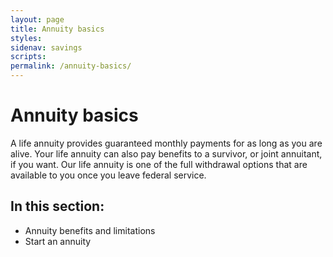 ```yaml
---
layout: page
title: Annuity basics
styles:
sidenav: savings
scripts:
permalink: /annuity-basics/
---
```


# Annuity basics

A life annuity provides guaranteed monthly payments for as long as you are alive. Your life annuity can also pay benefits to a survivor, or joint annuitant, if you want. Our life annuity is one of the full withdrawal options that are available to you once you leave federal service.

## In this section:

+ Annuity benefits and limitations
+ Start an annuity

<!-- CONTENT END -->

